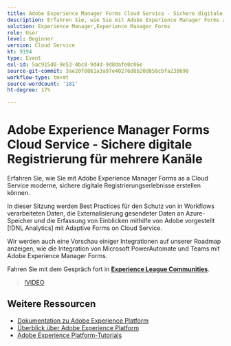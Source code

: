 ```yaml
---
title: Adobe Experience Manager Forms Cloud Service - Sichere digitale Registrierung für mehrere Kanäle
description: Erfahren Sie, wie Sie mit Adobe Experience Manager Forms as a Cloud Service moderne, sichere digitale Registrierungserlebnisse erstellen können. In dieser Sitzung werden Best Practices für den Schutz von in Workflows verarbeiteten Daten, die Externalisierung gesendeter Daten an Azure-Speicher und die Erfassung von Einblicken mithilfe von Adobe vorgestellt [!DNL Analytics] mit Adaptive Forms on Cloud Service.
solution: Experience Manager,Experience Manager Forms
role: User
level: Beginner
version: Cloud Service
kt: 9194
type: Event
exl-id: 5ac915d0-9e53-4bc8-9d4d-9d8dafe0c06e
source-git-commit: 3ae20f0861a3a97e40276d8b20d858cbfa238698
workflow-type: tm+mt
source-wordcount: '181'
ht-degree: 17%

---
```


# Adobe Experience Manager Forms Cloud Service - Sichere digitale Registrierung für mehrere Kanäle

Erfahren Sie, wie Sie mit Adobe Experience Manager Forms as a Cloud Service moderne, sichere digitale Registrierungserlebnisse erstellen können.

In dieser Sitzung werden Best Practices für den Schutz von in Workflows verarbeiteten Daten, die Externalisierung gesendeter Daten an Azure-Speicher und die Erfassung von Einblicken mithilfe von Adobe vorgestellt [!DNL Analytics] mit Adaptive Forms on Cloud Service.

Wir werden auch eine Vorschau einiger Integrationen auf unserer Roadmap anzeigen, wie die Integration von Microsoft PowerAutomate und Teams mit Adobe Experience Manager Forms.

Fahren Sie mit dem Gespräch fort in **[Experience League Communities](https://adobe.ly/3CQjKgg)**.

>[!VIDEO](https://video.tv.adobe.com/v/337887/?quality=12&learn=on&hidetitle=true)

## Weitere Ressourcen

- [Dokumentation zu Adobe Experience Platform](https://experienceleague.adobe.com/docs/experience-platform.html?lang=de)
- [Überblick über Adobe Experience Platform](https://experienceleague.adobe.com/docs/experience-platform/landing/home.html?lang=de)
- [Adobe Experience Platform-Tutorials](https://experienceleague.adobe.com/docs/platform-learn/tutorials/overview.html?lang=de)
